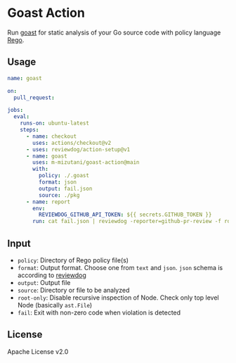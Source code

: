 # Goast Action

Run [goast](https://github.com/m-mizutani/goast) for static analysis of your Go source code with policy language [Rego](https://www.openpolicyagent.org/docs/latest/policy-language/).

## Usage

```yaml
name: goast

on:
  pull_request:

jobs:
  eval:
    runs-on: ubuntu-latest
    steps:
      - name: checkout
        uses: actions/checkout@v2
      - uses: reviewdog/action-setup@v1
      - name: goast
        uses: m-mizutani/goast-action@main
        with:
          policy: ./.goast
          format: json
          output: fail.json
          source: ./pkg
      - name: report
        env:
          REVIEWDOG_GITHUB_API_TOKEN: ${{ secrets.GITHUB_TOKEN }}
        run: cat fail.json | reviewdog -reporter=github-pr-review -f rdjson
```

## Input

- `policy`: Directory of Rego policy file(s)
- `format`: Output format. Choose one from `text` and `json`. `json` schema is according to [reviewdog](https://github.com/reviewdog/reviewdog)
- `output`: Output file
- `source`: Directory or file to be analyzed
- `root-only`: Disable recursive inspection of Node. Check only top level Node (basically `ast.File`)
- `fail`: Exit with non-zero code when violation is detected

## License

Apache License v2.0
